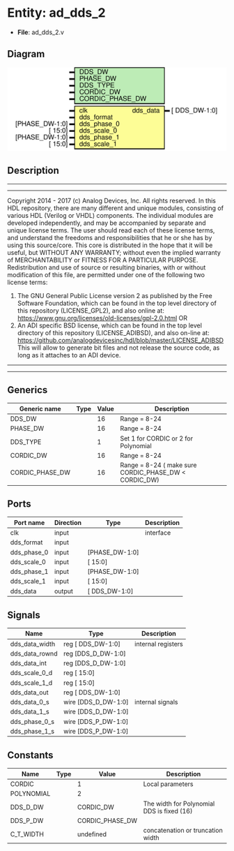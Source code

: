 # Entity: ad_dds_2

- **File**: ad_dds_2.v
## Diagram

![Diagram](ad_dds_2.svg "Diagram")
## Description

***************************************************************************
 ***************************************************************************
 Copyright 2014 - 2017 (c) Analog Devices, Inc. All rights reserved.
 In this HDL repository, there are many different and unique modules, consisting
 of various HDL (Verilog or VHDL) components. The individual modules are
 developed independently, and may be accompanied by separate and unique license
 terms.
 The user should read each of these license terms, and understand the
 freedoms and responsibilities that he or she has by using this source/core.
 This core is distributed in the hope that it will be useful, but WITHOUT ANY
 WARRANTY; without even the implied warranty of MERCHANTABILITY or FITNESS FOR
 A PARTICULAR PURPOSE.
 Redistribution and use of source or resulting binaries, with or without modification
 of this file, are permitted under one of the following two license terms:
   1. The GNU General Public License version 2 as published by the
      Free Software Foundation, which can be found in the top level directory
      of this repository (LICENSE_GPL2), and also online at:
      <https://www.gnu.org/licenses/old-licenses/gpl-2.0.html>
 OR
   2. An ADI specific BSD license, which can be found in the top level directory
      of this repository (LICENSE_ADIBSD), and also on-line at:
      https://github.com/analogdevicesinc/hdl/blob/master/LICENSE_ADIBSD
      This will allow to generate bit files and not release the source code,
      as long as it attaches to an ADI device.
 ***************************************************************************
 ***************************************************************************
 
## Generics

| Generic name    | Type | Value | Description                                            |
| --------------- | ---- | ----- | ------------------------------------------------------ |
| DDS_DW          |      | 16    | Range = 8-24                                           |
| PHASE_DW        |      | 16    | Range = 8-24                                           |
| DDS_TYPE        |      | 1     | Set 1 for CORDIC or 2 for Polynomial                   |
| CORDIC_DW       |      | 16    | Range = 8-24                                           |
| CORDIC_PHASE_DW |      | 16    | Range = 8-24 ( make sure CORDIC_PHASE_DW < CORDIC_DW)  |
## Ports

| Port name   | Direction | Type           | Description |
| ----------- | --------- | -------------- | ----------- |
| clk         | input     |                | interface   |
| dds_format  | input     |                |             |
| dds_phase_0 | input     | [PHASE_DW-1:0] |             |
| dds_scale_0 | input     | [        15:0] |             |
| dds_phase_1 | input     | [PHASE_DW-1:0] |             |
| dds_scale_1 | input     | [        15:0] |             |
| dds_data    | output    | [  DDS_DW-1:0] |             |
## Signals

| Name           | Type                   | Description         |
| -------------- | ---------------------- | ------------------- |
| dds_data_width | reg     [  DDS_DW-1:0] | internal registers  |
| dds_data_rownd | reg     [DDS_D_DW-1:0] |                     |
| dds_data_int   | reg     [DDS_D_DW-1:0] |                     |
| dds_scale_0_d  | reg     [        15:0] |                     |
| dds_scale_1_d  | reg     [        15:0] |                     |
| dds_data_out   | reg     [  DDS_DW-1:0] |                     |
| dds_data_0_s   | wire [DDS_D_DW-1:0]    | internal signals    |
| dds_data_1_s   | wire [DDS_D_DW-1:0]    |                     |
| dds_phase_0_s  | wire [DDS_P_DW-1:0]    |                     |
| dds_phase_1_s  | wire [DDS_P_DW-1:0]    |                     |
## Constants

| Name       | Type | Value           | Description                                 |
| ---------- | ---- | --------------- | ------------------------------------------- |
| CORDIC     |      | 1               | Local parameters                            |
| POLYNOMIAL |      | 2               |                                             |
| DDS_D_DW   |      | CORDIC_DW       | The width for Polynomial DDS is fixed (16)  |
| DDS_P_DW   |      | CORDIC_PHASE_DW |                                             |
| C_T_WIDTH  |      | undefined       | concatenation or truncation width           |
